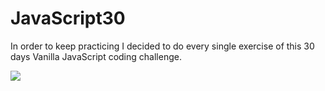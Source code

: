 ﻿# JavaScript30

In order to keep practicing I decided to do every single exercise of this 30 days Vanilla JavaScript coding challenge.

![](https://javascript30.com/images/JS3-social-share.png)
